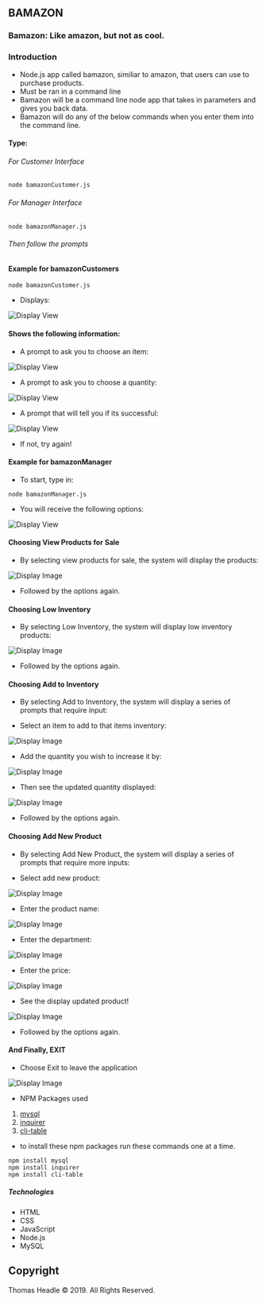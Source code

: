 ## BAMAZON

### Bamazon: Like amazon, but not as cool.

### Introduction

-   Node.js app called bamazon, similiar to amazon, that users can use to purchase products.
-   Must be ran in a command line
-   Bamazon will be a command line node app that takes in parameters and gives you back data.
-   Bamazon will do any of the below commands when you enter them into the command line.

#### Type:

###### For Customer Interface

```
node bamazonCustomer.js
```

###### For Manager Interface

```
node bamazonManager.js
```

###### Then follow the prompts

#### Example for bamazonCustomers

```
node bamazonCustomer.js
```

-   Displays:

![Display View](/images/customerProducts.png=250x)

#### Shows the following information:

-   A prompt to ask you to choose an item:

![Display View](/images/itemPurchaseChoice.png)

-   A prompt to ask you to choose a quantity:

![Display View](/images/quantityNeedCustomer.png)

-   A prompt that will tell you if its successful:

![Display View](/images/successfulOrderCustomer.png)

-   If not, try again!

#### Example for bamazonManager

-   To start, type in:

```
node bamazonManager.js
```

-   You will receive the following options:

![Display View](/images/managerOptions.png)

#### Choosing View Products for Sale

-   By selecting view products for sale, the system will display the products:

![Display Image](/images/managerProductView.png)

-   Followed by the options again.

#### Choosing Low Inventory

-   By selecting Low Inventory, the system will display low inventory products:

![Display Image](/images/managerLowProduct.png)

-   Followed by the options again.

#### Choosing Add to Inventory

-   By selecting Add to Inventory, the system will display a series of prompts that require input:

-   Select an item to add to that items inventory:

![Display Image](/images/managerItemId.png)

-   Add the quantity you wish to increase it by:

![Display Image](/images/managerAddQuantity.png)

-   Then see the updated quantity displayed:

![Display Image](/images/managerQuantityUpdateDisplay.png)

-   Followed by the options again.

#### Choosing Add New Product

-   By selecting Add New Product, the system will display a series of prompts that require more inputs:

-   Select add new product:

![Display Image](/images/managerAddNewProduct.png)

-   Enter the product name:

![Display Image](/images/managerNewProduct.png)

-   Enter the department:

![Display Image](/images/managerProductDepartment.png)

-   Enter the price:

![Display Image](/images/managerProductPrice.png)

-   See the display updated product!

![Display Image](/images/managerProductAddSuccess.png)

-   Followed by the options again.

#### And Finally, EXIT

-   Choose Exit to leave the application

![Display Image](/images/Exit.png)

-   NPM Packages used

1. [mysql](https://www.npmjs.com/package/mysql)
2. [inquirer](https://www.npmjs.com/package/inquirer)
3. [cli-table](https://www.npmjs.com/package/cli-table)

-   to install these npm packages run these commands one at a time.

```
npm install mysql
npm install inquirer
npm install cli-table

```

##### Technologies

-   HTML
-   CSS
-   JavaScript
-   Node.js
-   MySQL

## Copyright

Thomas Headle &copy; 2019. All Rights Reserved.
